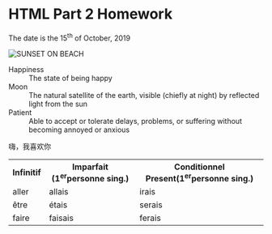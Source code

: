 <h1>HTML Part 2 Homework</h1>
<p>The date is the 15<sup>th</sup> of October, 2019<p>
  
  <img src="https://images.unsplash.com/photo-1460627390041-532a28402358?ixlib=rb-1.2.1&ixid=eyJhcHBfaWQiOjEyMDd9&w=1000&q=80" alt="SUNSET ON BEACH" >
  
  <dl>
  <dt>Happiness</dt>
  <dd>The state of being happy</dd>
  <dt>Moon</dt>
  <dd>The natural satellite of the earth, visible (chiefly at night) by reflected light from the sun</dd>
  <dt>Patient</dt>
  <dd>Able to accept or tolerate delays, problems, or suffering without becoming annoyed or anxious</dd>
  
  <html lang="fr">
  <table>
    <tr><th>Infinitif</th><th>Imparfait (1<sup>er</sup>personne sing.)</th><th>Conditionnel Present(1<sup>er</sup>personne sing.)</th></tr>
    <tr><td>aller</td><td>allais</td><td>irais</td></tr>
    <tr><td>être</td><td>étais</td><td>serais</td></tr>
    <tr><td>faire</td><td>faisais</td><td>ferais</td></tr>
    
 <html lang="zh-Hans">
 
 嗨，我喜欢你
      
